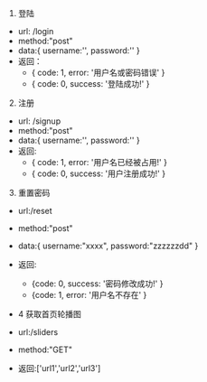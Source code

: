 1. 登陆
- url: /login
- method:"post"
- data:{
      username:'',
      password:''
  }
- 返回：
  - { code: 1, error: '用户名或密码错误' }
  - { code: 0, success: '登陆成功!' }


2. 注册 
- url: /signup
- method:"post"
- data:{
      username:'',
      password:''
  }
- 返回:
  - { code: 1, error: '用户名已经被占用!' }
  - { code: 0, success: '用户注册成功!' }

3. 重置密码
  - url:/reset
  - method:"post"
  - data:{
    username:"xxxx",
    password:"zzzzzzdd"
  }
- 返回:  
  - {code: 0, success: '密码修改成功!' }
  - {code: 1, error: '用户名不存在' }

- 4 获取首页轮播图
- url:/sliders
- method:"GET"
- 返回:['url1','url2','url3']



